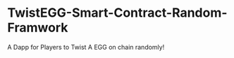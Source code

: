 # TwistEGG-Smart-Contract-Random-Framwork
A Dapp for Players to Twist A EGG on chain randomly!
  
                     
